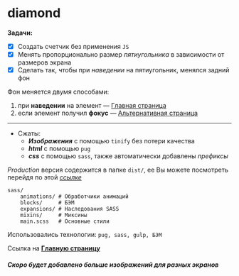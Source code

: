 # diamond
**Задачи:**
 -[X] Создать счетчик без применения `JS`
 -[X] Менять пропорционально размер _пятиугольника_ в зависимости от размеров экрана
 -[X] Сделать так, чтобы при _наведении_ на пятиугольник, менялся задний фон
   
Фон меняется двумя способами:
 1. при **наведении** на элемент — [Главная страница](https://scofield001.github.io/diamond/) 
 2. если элемент получил **фокус** — [Альтернативная страница](https://scofield001.github.io/diamond/focus)
---

+ Сжаты:
    + ***Изображения*** с помощью `tinify` без потери качества
    + ***html*** с помощью `pug`
    + ***css*** c помощью `sass`, также автоматически добавлены _префиксы_
    
*Production* версия содержится в папке `dist/`, ее Вы можете посмотреть перейдя по этой _[ссылке](https://github.com/Scofield001/scofield001.github.io/tree/master/diamond)_
    
    sass/        
        animations/ # Обработчики анимаций
        blocks/     # БЭМ
        expansions/ # Наследования SASS
        mixins/     # Миксины
        main.scss   # Основные стили
        
Использовались технологии: `pug, sass, gulp, БЭМ`

Ссылка на **[Главную страницу](https://scofield001.github.io/diamond/)**

##### Скоро будет добавлено больше изображений для разных экранов

